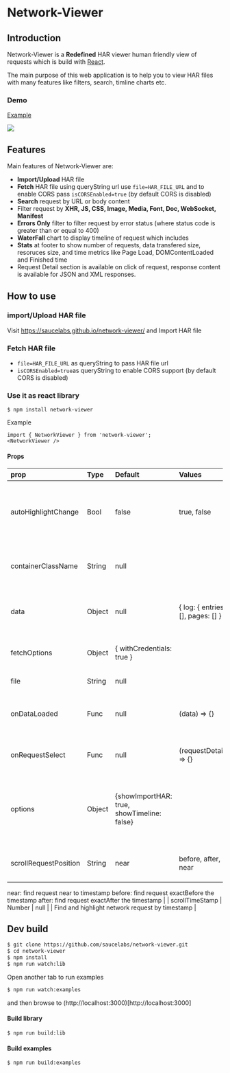 # Network-Viewer

## Introduction
Network-Viewer is a **Redefined** HAR viewer human friendly view of requests which is build with [React](https://facebook.github.io/react/).

The main purpose of this web application is to help you to view HAR files with many features like filters, search, timline charts etc.

### Demo
[Example](https://saucelabs.github.io/network-viewer/?file=https%3A%2F%2Fraw.githubusercontent.com%2Fsaucelabs%2Fnetwork-viewer%2Fmaster%2Fexamples%2Fsrc%2Fdata%2Fnetwork.har&isCORSEnabled=false)

![](https://i.imgur.com/wryjs8l.png)

## Features
Main features of Network-Viewer are:
- **Import/Upload** HAR file
- **Fetch** HAR file using queryString url use `file=HAR_FILE_URL` and to enable CORS pass `isCORSEnabled=true` (by default CORS is disabled)
- **Search** request by URL or body content
- Filter request by **XHR, JS, CSS, Image, Media, Font, Doc, WebSocket, Manifest**
- **Errors Only** filter to filter request by error status (where status code is greater than or equal to 400)
- **WaterFall** chart to display timeline of request which includes 
- **Stats** at footer to show number of requests, data transfered size, resoruces size, and time metrics like Page Load, DOMContentLoaded and Finished time
- Request Detail section is available on click of request, response content is available for JSON and XML responses.

## How to use
### import/Upload HAR file
Visit https://saucelabs.github.io/network-viewer/ and Import HAR file

### Fetch HAR file
- `file=HAR_FILE_URL` as queryString to pass HAR file url
- `isCORSEnabled=true`as queryString to enable CORS support (by default CORS is disabled)

### Use it as react library
```
$ npm install network-viewer
```

Example
```
import { NetworkViewer } from 'network-viewer';
<NetworkViewer />
```

#### Props
| prop   | Type   | Default    | Values    | Description   |
|:---|:---|:---|:---|:---|
| autoHighlightChange   | Bool   | false   | true, false   | To allow change request highlight on scrollTimeStamp change when requestDetail is visible  |
| containerClassName   | String   | null   |   | custom-class to overwrite network-viewer's default style  |
| data   | Object   | null   | { log: { entries: [], pages: [] } }  | HAR file data which should contain log.entries and log.pages  |
| fetchOptions   | Object   | { withCredentials: true }   |  | axios request option can be set here to fetch HAR file  |
| file   | String   | null   |  | HAR file URL to fetch requests  |
| onDataLoaded   | Func   | null   | (data) => {}  | This function will receive loaded data on file is being fetched  |
| onRequestSelect   | Func   | null   | (requestDetail) => {}  | This function will receive request detail on request select  |
| options   | Object   | {showImportHAR: true, showTimeline: false}   |  | showImportHar: to show/hide import button and modal, showTimeline: to show/hide top timeline of requests |
| scrollRequestPosition   | String   | near   | before, after, near  | to find and highlight network request by timestamp,
near: find request near to timestamp
before: find request exactBefore the timestamp
after: find request exactAfter the timestamp |
| scrollTimeStamp   | Number   | null   |  | Find and highlight network request by timestamp |


## Dev build

```sh
$ git clone https://github.com/saucelabs/network-viewer.git
$ cd network-viewer
$ npm install
$ npm run watch:lib
```

Open another tab to run examples

```sh
$ npm run watch:examples
```

and then browse to (http://localhost:3000)[http://localhost:3000]


#### Build library
```
$ npm run build:lib
```

#### Build examples
```
$ npm run build:examples
```
